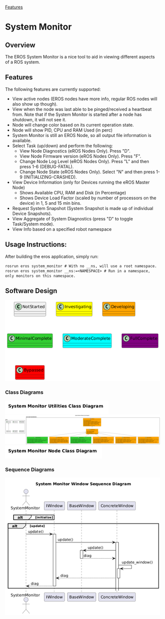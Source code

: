 [Features](../Features.md)

# System Monitor

## Overview
The EROS System Monitor is a nice tool to aid in viewing different aspects of a ROS system.

## Features
The following features are currently supported:
* View active nodes (EROS nodes have more info, regular ROS nodes will also show up though).
* View when the node was last able to be pinged/received a heartbeat from.  Note that if the System Monitor is started after a node has shutdown, it will not see it.
* Node will change color based on its current operation state.
* Node will show PID, CPU and RAM Used (in perc)
* System Monitor is still an EROS Node, so all output file information is available.
* Select Task (up/down) and perform the following:
  * View Node Diagnostics (eROS Nodes Only). Press "D".
  * View Node Firmware version (eROS Nodes Only). Press "F". 
  * Change Node Log Level (eROS Nodes Only). Press "L" and then press 1-6 (DEBUG-FATAL).
  * Change Node State (eROS Nodes Only). Select "N" and then press 1-9 (INITIALIZING-CRASHED).
* View Device Information (only for Devices running the eROS Master Node)
  * Shows Available CPU, RAM and Disk (in Percentage)
  * Shows Device Load Factor (scaled by number of processors on the device) in 1, 5 and 15 min bins.
* Request System Snapshot (System Snapshot is made up of individual Device Snapshots).
* View Aggregate of System Diagnostics (press "D" to toggle Task/System mode).
* View Info based on a specified robot namespace

## Usage Instructions:
After building the eros application, simply run:
```
rosrun eros system_monitor # With no __ns, will use a root namespace.
rosrun eros system_monitor __ns:=<NAMESPACE> # Run in a namespace, only monitors on this namespace.
```

## Software Design
![](../../output/Legend.png)

### Class Diagrams
![](../../../nodes/SystemMonitor/doc/output/SystemMonitorUtilitiesClassDiagram.png)
![](../../../nodes/SystemMonitor/doc/output/SystemMonitorWindowClassDiagram.png)
![](../../../nodes/SystemMonitor/doc/output/SystemMonitorNodeClassDiagram.png)

### Sequence Diagrams
![](../../../nodes/SystemMonitor/doc/output/SystemMonitorWindowSequenceDiagram.png)